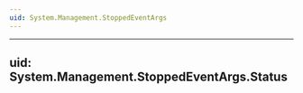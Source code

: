 ```yaml
---
uid: System.Management.StoppedEventArgs
---
```


---
uid: System.Management.StoppedEventArgs.Status
---
